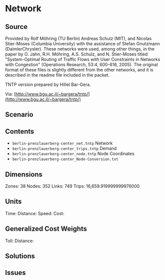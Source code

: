 # Network

## Source  
Provided by Rolf Möhring (TU Berlin) Andreas Schulz (MIT), and Nicolas Stier-Moses (Columbia University) with the assistance of Stefan Gnutzmann (DaimlerChrysler). These networks were used, among other things, in the paper by O. Jahn, R.H. Möhring, A.S. Schulz, and N. Stier-Moses titled "System-Optimal Routing of Traffic Flows with User Constraints in Networks with Congestion" (Operations Research, 53:4, 600-616, 2005). The original format of these files is slightly different from the other networks, and it is described in the readme file included in the packet.
 
TNTP version prepared by Hillel Bar-Gera.

Via: [http://www.bgu.ac.il/~bargera/tntp/](http://www.bgu.ac.il/~bargera/tntp/)  

## Scenario


## Contents

 - `berlin-prenzlauerberg-center_net.tntp` Network  
 - `berlin-prenzlauerberg-center_trips.tntp` Demand  
 - `berlin-prenzlauerberg-center_node.tntp`  Node Coordinates  
 - `berlin-prenzlauerberg-center_Node-Conversion.txt` 

## Dimensions  
Zones: 38
Nodes: 352
Links: 749
Trips: 16,659.919999999976000

## Units
Time:
Distance: 
Speed: 
Cost: 

## Generalized Cost Weights
Toll: 
Distance: 

## Solutions

## Issues  
